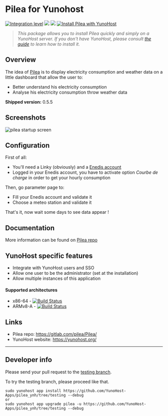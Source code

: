 # Pilea for Yunohost

[![Integration level](https://dash.yunohost.org/integration/pilea.svg)](https://dash.yunohost.org/appci/app/pilea) ![](https://ci-apps.yunohost.org/ci/badges/pilea.status.svg) ![](https://ci-apps.yunohost.org/ci/badges/pilea.maintain.svg)
[![Install Pilea with YunoHost](https://install-app.yunohost.org/install-with-yunohost.png)](https://install-app.yunohost.org/?app=pilea)

> *This package allows you to install Pilea quickly and simply on a YunoHost server.
If you don't have YunoHost, please consult [the guide](https://yunohost.org/#/install) to learn how to install it.*

## Overview
The idea of [Pilea](https://gitlab.com/pilea/Pilea) is to display electricity consumption and weather data on a little dashboard that allow the user to:

 * Better understand his electricity consumption
 * Analyse his electricity consumption throw weather data

 **Shipped version:** 0.5.5

## Screenshots

![pilea startup screen](https://gitlab.com/pilea/Pilea/raw/master/docs/img/dash_accueil.png)

## Configuration

First of all:

* You'll need a Linky (obviously) and a [Enedis account](https://espace-client-connexion.enedis.fr/auth/UI/Login?realm=particuliers)
* Logged in your Enedis account, you have to activate option *Courbe de charge* in order to get your hourly consumption

Then, go parameter page to:

* Fill your Enedis account and validate it
* Choose a meteo station and validate it

That's it, now wait some days to see data appear !

## Documentation

More information can be found on [Pilea repo](https://gitlab.com/pilea/Pilea/)

## YunoHost specific features

* Integrate with YunoHost users and SSO
* Allow one user to be the administrator (set at the installation)
* Allow multiple instances of this application

#### Supported architectures

* x86-64 - [![Build Status](https://ci-apps.yunohost.org/ci/logs/pilea%20%28Apps%29.svg)](https://ci-apps.yunohost.org/ci/apps/pilea/)
* ARMv8-A - [![Build Status](https://ci-apps-arm.yunohost.org/ci/logs/pilea%20%28Apps%29.svg)](https://ci-apps-arm.yunohost.org/ci/apps/pilea/)

## Links

 * Pilea repo: https://gitlab.com/pilea/Pilea/
 * YunoHost website: https://yunohost.org/

---

Developer info
----------------

Please send your pull request to the [testing branch](https://github.com/YunoHost-Apps/pilea_ynh/tree/testing).

To try the testing branch, please proceed like that.
```
sudo yunohost app install https://github.com/YunoHost-Apps/pilea_ynh/tree/testing --debug
or
sudo yunohost app upgrade pilea -u https://github.com/YunoHost-Apps/pilea_ynh/tree/testing --debug
```

